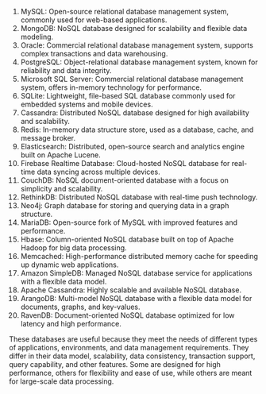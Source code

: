 1.  MySQL: Open-source relational database management system, commonly used for web-based applications.
2.  MongoDB: NoSQL database designed for scalability and flexible data modeling.
3.  Oracle: Commercial relational database management system, supports complex transactions and data warehousing.
4.  PostgreSQL: Object-relational database management system, known for reliability and data integrity.
5.  Microsoft SQL Server: Commercial relational database management system, offers in-memory technology for performance.
6.  SQLite: Lightweight, file-based SQL database commonly used for embedded systems and mobile devices.
7.  Cassandra: Distributed NoSQL database designed for high availability and scalability.
8.  Redis: In-memory data structure store, used as a database, cache, and message broker.
9.  Elasticsearch: Distributed, open-source search and analytics engine built on Apache Lucene.
10.  Firebase Realtime Database: Cloud-hosted NoSQL database for real-time data syncing across multiple devices.
11.  CouchDB: NoSQL document-oriented database with a focus on simplicity and scalability.
12.  RethinkDB: Distributed NoSQL database with real-time push technology.
13.  Neo4j: Graph database for storing and querying data in a graph structure.
14.  MariaDB: Open-source fork of MySQL with improved features and performance.
15.  Hbase: Column-oriented NoSQL database built on top of Apache Hadoop for big data processing.
16.  Memcached: High-performance distributed memory cache for speeding up dynamic web applications.
17.  Amazon SimpleDB: Managed NoSQL database service for applications with a flexible data model.
18.  Apache Cassandra: Highly scalable and available NoSQL database.
19.  ArangoDB: Multi-model NoSQL database with a flexible data model for documents, graphs, and key-values.
20.  RavenDB: Document-oriented NoSQL database optimized for low latency and high performance.

These databases are useful because they meet the needs of different types of applications, environments, and data management requirements. They differ in their data model, scalability, data consistency, transaction support, query capability, and other features. Some are designed for high performance, others for flexibility and ease of use, while others are meant for large-scale data processing.